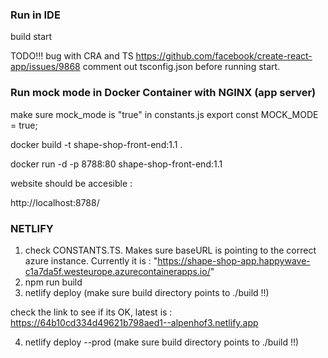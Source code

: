 
### Run in IDE

build
start

TODO!!! bug with CRA and TS https://github.com/facebook/create-react-app/issues/9868
comment out tsconfig.json before running start.


### Run mock mode in Docker Container with NGINX (app server)

make sure mock_mode is "true" in constants.js
export const MOCK_MODE = true;


docker build -t shape-shop-front-end:1.1 .

docker run -d -p 8788:80 shape-shop-front-end:1.1 

website should be accesible :

http://localhost:8788/


### NETLIFY

1. check CONSTANTS.TS. Makes sure baseURL is pointing to the correct azure instance. Currently it is :
"https://shape-shop-app.happywave-c1a7da5f.westeurope.azurecontainerapps.io/"
2. npm run build
3. netlify deploy (make sure build directory points to ./build   !!)

check the link to see if its OK, latest is :
https://64b10cd334d49621b798aed1--alpenhof3.netlify.app


4. netlify deploy --prod (make sure build directory points to ./build   !!)



